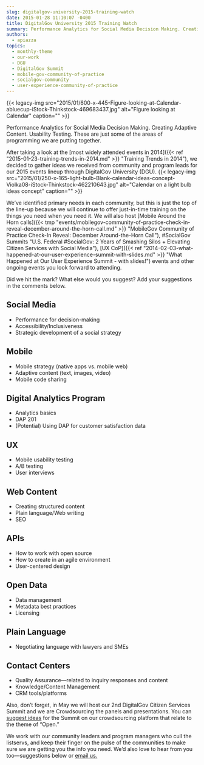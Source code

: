 ```yaml
---
slug: digitalgov-university-2015-training-watch
date: 2015-01-28 11:10:07 -0400
title: DigitalGov University 2015 Training Watch
summary: Performance Analytics for Social Media Decision Making. Creating Adaptive Content. Usability Testing. These are just some of the areas of programming we are putting together. After taking a look at the most widely attended events in 2014, we decided to gather ideas we received from community and program leads for our 2015 events lineup through
authors:
  - apiazza
topics:
  - monthly-theme
  - our-work
  - DGU
  - DigitalGov Summit
  - mobile-gov-community-of-practice
  - socialgov-community
  - user-experience-community-of-practice
---
```


{{< legacy-img src="2015/01/600-x-445-Figure-looking-at-Calendar-abluecup-iStock-Thinkstock-469683437.jpg" alt="Figure looking at Calendar" caption="" >}}

Performance Analytics for Social Media Decision Making. Creating Adaptive Content. Usability Testing. These are just some of the areas of programming we are putting together.

After taking a look at the [most widely attended events in 2014]({{< ref "2015-01-23-training-trends-in-2014.md" >}} "Training Trends in 2014"), we decided to gather ideas we received from community and program leads for our 2015 events lineup through DigitalGov University (DGU). {{< legacy-img src="2015/01/250-x-165-light-bulb-Blank-calendar-ideas-concept-Violka08-iStock-Thinkstock-462210643.jpg" alt="Calendar on a light bulb ideas concept" caption="" >}}

We&#8217;ve identified primary needs in each community, but this is just the top of the line-up because we will continue to offer just-in-time training on the things you need when you need it. We will also host [Mobile Around the Horn calls]({{< tmp "events/mobilegov-community-of-practice-check-in-reveal-december-around-the-horn-call.md" >}} "MobileGov Community of Practice Check-In Reveal: December Around-the-Horn Call"), #SocialGov Summits "U.S. Federal #SocialGov: 2 Years of Smashing Silos + Elevating Citizen Services with Social Media"), [UX CoP]({{< ref "2014-02-03-what-happened-at-our-user-experience-summit-with-slides.md" >}} "What Happened at Our User Experience Summit - with slides!") events and other ongoing events you look forward to attending.

Did we hit the mark? What else would you suggest? Add your suggestions in the comments below.

## Social Media

  * Performance for decision-making
  * Accessibility/Inclusiveness
  * Strategic development of a social strategy

## Mobile

  * Mobile strategy (native apps vs. mobile web)
  * Adaptive content (text, images, video)
  * Mobile code sharing

## Digital Analytics Program

  * Analytics basics
  * DAP 201
  * (Potential) Using DAP for customer satisfaction data

## UX

  * Mobile usability testing
  * A/B testing
  * User interviews

## Web Content

  * Creating structured content
  * Plain language/Web writing
  * SEO

## APIs

  * How to work with open source
  * How to create in an agile environment
  * User-centered design

## Open Data

  * Data management
  * Metadata best practices
  * Licensing

## Plain Language

  * Negotiating language with lawyers and SMEs

## Contact Centers

  * Quality Assurance—related to inquiry responses and content
  * Knowledge/Content Management
  * CRM tools/platforms

Also, don’t forget, in May we will host our 2nd DigitalGov Citizen Services Summit and we are Crowdsourcing the panels and presentations. You can [suggest ideas](https://crowdhall.com/h/299/) for the Summit on our crowdsourcing platform that relate to the theme of &#8220;Open.&#8221;

We work with our community leaders and program managers who cull the listservs, and keep their finger on the pulse of the communities to make sure we are getting you the info you need. We’d also love to hear from you too—suggestions below or [email us.](mailto:digitalgovu@gsa.gov)
